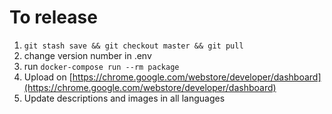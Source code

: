 # To release

1. `git stash save && git checkout master && git pull`
1. change version number in .env
1. run `docker-compose run --rm package`
1. Upload on [https://chrome.google.com/webstore/developer/dashboard](https://chrome.google.com/webstore/developer/dashboard)
1. Update descriptions and images in all languages
